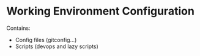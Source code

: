 # Working Environment Configuration

Contains:
  - Config files (gitconfig...)
  - Scripts (devops and lazy scripts)
